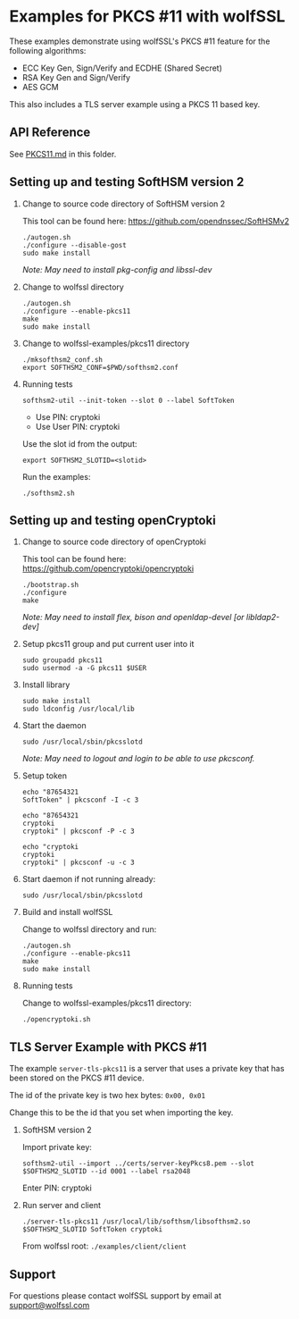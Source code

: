 # Examples for PKCS #11 with wolfSSL

These examples demonstrate using wolfSSL's PKCS #11 feature for the following algorithms:

* ECC Key Gen, Sign/Verify and ECDHE (Shared Secret)
* RSA Key Gen and Sign/Verify
* AES GCM

This also includes a TLS server example using a PKCS 11 based key.

## API Reference

See [PKCS11.md](./PKCS11.md) in this folder.

## Setting up and testing SoftHSM version 2

1. Change to source code directory of SoftHSM version 2

	This tool can be found here: https://github.com/opendnssec/SoftHSMv2

	```
	./autogen.sh
 	./configure --disable-gost
 	sudo make install
 	```

 	*Note: May need to install pkg-config and libssl-dev*

2. Change to wolfssl directory

	```
	./autogen.sh
	./configure --enable-pkcs11
	make
	sudo make install
	```

3. Change to wolfssl-examples/pkcs11 directory

	```
	./mksofthsm2_conf.sh
	export SOFTHSM2_CONF=$PWD/softhsm2.conf
	```

4. Running tests

	`softhsm2-util --init-token --slot 0 --label SoftToken`

	* Use PIN: cryptoki
	* Use User PIN: cryptoki

	Use the slot id from the output:
	
	`export SOFTHSM2_SLOTID=<slotid>`

	Run the examples:

	`./softhsm2.sh`


## Setting up and testing openCryptoki


1. Change to source code directory of openCryptoki

	This tool can be found here: https://github.com/opencryptoki/opencryptoki

	```
	./bootstrap.sh
	./configure
	make
	```

	*Note: May need to install flex, bison and openldap-devel [or libldap2-dev]*

2. Setup pkcs11 group and put current user into it

	```
	sudo groupadd pkcs11
	sudo usermod -a -G pkcs11 $USER
	```

3. Install library

	```
	sudo make install
	sudo ldconfig /usr/local/lib
	```

4. Start the daemon

	`sudo /usr/local/sbin/pkcsslotd`
	
	*Note: May need to logout and login to be able to use pkcsconf.*

5. Setup token
	
	```
	echo "87654321
	SoftToken" | pkcsconf -I -c 3
	```
	
	```
	echo "87654321
	cryptoki
	cryptoki" | pkcsconf -P -c 3
	```
	
	```
	echo "cryptoki
	cryptoki
	cryptoki" | pkcsconf -u -c 3
	```
	
6. Start daemon if not running already:
	
	`sudo /usr/local/sbin/pkcsslotd`

7. Build and install wolfSSL

	Change to wolfssl directory and run:

	```
	./autogen.sh
	./configure --enable-pkcs11
	make
	sudo make install
	```


8. Running tests

	Change to wolfssl-examples/pkcs11 directory:
	
	`./opencryptoki.sh`


## TLS Server Example with PKCS #11

The example `server-tls-pkcs11` is a server that uses a private key that has been stored on the PKCS #11 device.

The id of the private key is two hex bytes: `0x00, 0x01`

Change this to be the id that you set when importing the key.

1. SoftHSM version 2

	Import private key:
	
	`softhsm2-util --import ../certs/server-keyPkcs8.pem --slot $SOFTHSM2_SLOTID --id 0001 --label rsa2048`

	Enter PIN: cryptoki

2. Run server and client

	`./server-tls-pkcs11 /usr/local/lib/softhsm/libsofthsm2.so $SOFTHSM2_SLOTID SoftToken cryptoki`
	
	From wolfssl root:
	`./examples/client/client`


## Support

For questions please contact wolfSSL support by email at [support@wolfssl.com](mailto:support@wolfssl.com)
